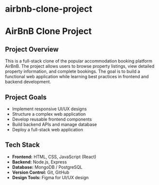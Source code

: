 # airbnb-clone-project
# AirBnB Clone Project

## Project Overview
This is a full-stack clone of the popular accommodation booking platform AirBnB. The project allows users to browse property listings, view detailed property information, and complete bookings. The goal is to build a functional web application while learning best practices in frontend and backend development.

## Project Goals
- Implement responsive UI/UX designs
- Structure a complex web application
- Develop reusable frontend components
- Build backend APIs and manage database
- Deploy a full-stack web application

## Tech Stack
- **Frontend:** HTML, CSS, JavaScript (React)
- **Backend:** Node.js, Express
- **Database:** MongoDB / PostgreSQL
- **Version Control:** Git, GitHub
- **Design Tools:** Figma for UI/UX design
